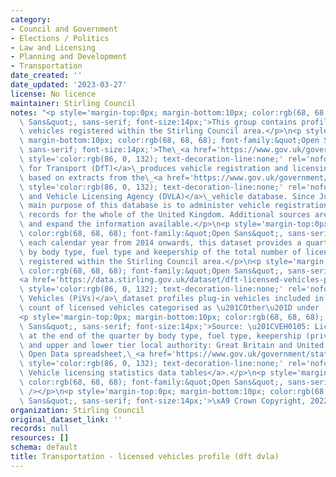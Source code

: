 ```yaml
---
category:
- Council and Government
- Elections / Politics
- Law and Licensing
- Planning and Development
- Transportation
date_created: ''
date_updated: '2023-03-27'
license: No licence
maintainer: Stirling Council
notes: "<p style='margin-top:0px; margin-bottom:10px; color:rgb(68, 68, 68); font-family:&quot;Open\
  \ Sans&quot;, sans-serif; font-size:14px;'>This group contains profiles of licensed\
  \ vehicles registered within the Stirling Council area.</p>\n<p style='margin-top:0px;\
  \ margin-bottom:10px; color:rgb(68, 68, 68); font-family:&quot;Open Sans&quot;,\
  \ sans-serif; font-size:14px;'>The\_<a href='https://www.gov.uk/government/organisations/department-for-transport'\
  \ style='color:rgb(86, 0, 132); text-decoration-line:none;' rel='nofollow ugc'>Department\
  \ for Transport (DfT)</a>\_produces vehicle registration and licensing statistics\
  \ based on extracts from the\_<a href='https://www.gov.uk/government/organisations/driver-and-vehicle-licensing-agency'\
  \ style='color:rgb(86, 0, 132); text-decoration-line:none;' rel='nofollow ugc'>Driver\
  \ and Vehicle Licensing Agency (DVLA)</a>\_vehicle database. Since July 2014, the\
  \ main purpose of this database is to administer vehicle registration and licensing\
  \ records for the whole of the United Kingdom. Additional sources are used to improve\
  \ and expand the information available.</p>\n<p style='margin-top:0px; margin-bottom:10px;\
  \ color:rgb(68, 68, 68); font-family:&quot;Open Sans&quot;, sans-serif; font-size:14px;'>For\
  \ each calendar year from 2014 onwards, this dataset provides a quarterly profile\
  \ by body type, fuel type and keepership of the total number of licensed vehicles\
  \ registered within the Stirling Council area.</p>\n<p style='margin-top:0px; margin-bottom:10px;\
  \ color:rgb(68, 68, 68); font-family:&quot;Open Sans&quot;, sans-serif; font-size:14px;'>The\_\
  <a href='https://data.stirling.gov.uk/dataset/dft-licensed-vehicles-profiles/resource/6a2cc819-dbf6-4e2b-9f47-b610dd426937'\
  \ style='color:rgb(86, 0, 132); text-decoration-line:none;' rel='nofollow ugc'>Plug-in\
  \ Vehicles (PiVs)</a>\_dataset profiles plug-in vehicles included in the in the\
  \ count of licensed vehicles categorised as \u201COther\u201D under [Fuel Type].</p>\n\
  <p style='margin-top:0px; margin-bottom:10px; color:rgb(68, 68, 68); font-family:&quot;Open\
  \ Sans&quot;, sans-serif; font-size:14px;'>Source: \u201CVEH0105: Licensed vehicles\
  \ at the end of the quarter by body type, fuel type, keepership (private and company)\
  \ and upper and lower tier local authority: Great Britain and United Kingdom\u201D\
  \ Open Data spreadsheet,\_<a href='https://www.gov.uk/government/statistical-data-sets/vehicle-licensing-statistics-data-tables#all-vehicles'\
  \ style='color:rgb(86, 0, 132); text-decoration-line:none;' rel='nofollow ugc'>DfT/DVLA\
  \ Vehicle licensing statistics data tables</a>.</p>\n<p style='margin-top:0px; margin-bottom:10px;\
  \ color:rgb(68, 68, 68); font-family:&quot;Open Sans&quot;, sans-serif; font-size:14px;'><br\
  \ /></p>\n<p style='margin-top:0px; margin-bottom:10px; color:rgb(68, 68, 68); font-family:&quot;Open\
  \ Sans&quot;, sans-serif; font-size:14px;'>\xA9 Crown Copyright, 2022<br /></p>"
organization: Stirling Council
original_dataset_link: ''
records: null
resources: []
schema: default
title: Transportation - licensed vehicles profile (dft dvla)
---
```

